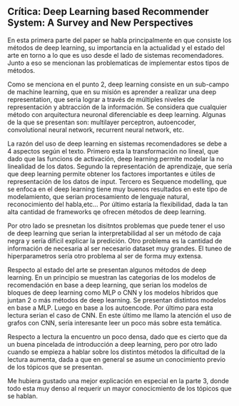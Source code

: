 ## Crítica: Deep Learning based Recommender System: A Survey and New Perspectives

En esta primera parte del paper se habla principalmente en que consiste los métodos
de deep learning, su importancia en la actualidad y el estado del arte en torno a lo que es uso desde el lado de 
sistemas recomendadores. Junto a eso se mencionan las problematicas de implementar
estos tipos de métodos. 

Como se menciona en el punto 2, deep learning consiste en un sub-campo de machine learning, que en su misión es aprender a realizar una deep representation, que seria lograr a través de múltiples niveles de representación y abtracción de la información. Se considera que cualquier método con arquitectura neuronal diferenciable es deep learning. Algunas de la que se presentan son: multilayer perceptron, autoencoder, convolutional neural network, recurrent neural network, etc.

La razón del uso de deep learning en sistemas recomendadores se debe a 4 aspectos según el texto. Primero esta la transformación no lineal, que dado que las funcions de activación, deep learning permite modelar la no linealidad de los datos. Segundo la representación de aprendizaje, que sería que deep learning permite obtener los factores importantes e útiles de representación de los datos de input. Tercero es Sequence modelling, que se enfoca en el deep learning tiene muy buenos resultados en este tipo de modelamiento, que serian procesamiento de lenguaje natural, reconocimiento del habla,etc... Por último estaría la flexibilidad, dada la tan alta cantidad de frameworks qe ofrecen métodos de deep learning.

Por otro lado se presnetan los disitntos problemas que puede tener el uso de deep learning que serian la interpretabilidad al ser un método de caja negra y sería díficil explicar la predición. Otro problema es la cantidad de información de necesaria al ser necesario dataset muy grandes. El tuneo de hiperparametros sería otro problema al ser de forma muy extensa. 


Respecto al estado del arte se presentan algunos métodos de deep learning. En un principio se muestran las categorias de los modelos de recomendación en base a deep learning, que serian los modelos de bloques de deep learning como MLP o CNN y los modelos híbridos que juntan 2 o más métodos de deep learning. Se presentan distintos modelos en base a MLP. Luego en base a los autoencode. Por último para esta lectura serian el caso de CNN. En este último me llamo la atención el uso de grafos con CNN, sería interesante leer un poco más sobre esta temática. 


Respecto a lectura la encuentro un poco densa, dado que es cierto que da un buena pincelada de introducción a deep learning, pero por otro lado cuando se empieza a hablar sobre los distintos métodos la dificultad de la lectura aumenta, dada a que en general se asume un conocimiento previo de los tópicos que se presentan. 

Me hubiera gustado una mejor explicación en especial en la parte 3, donde todo esta muy denso al requerir un mayor conocicmiento de los tópicos que se hablan. 
